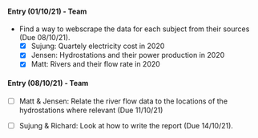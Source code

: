 #### Entry (01/10/21) - Team
- Find a way to webscrape the data for each subject from their sources (Due 08/10/21).
  - [x] Sujung: Quartely electricity cost in 2020
  - [x] Jensen: Hydrostations and their power production in 2020
  - [x] Matt: Rivers and their flow rate in 2020

#### Entry (08/10/21) - Team
- [ ] Matt & Jensen: Relate the river flow data to the locations of the hydrostations where relevant (Due 11/10/21)
- [ ] Sujung & Richard: Look at how to write the report (Due 14/10/21).

